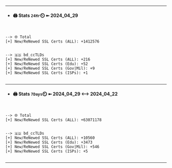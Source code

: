 

---
- #### 🖨️ **Stats** `24Hr`⏲️ ➼ 2024_04_29
```console


--> 🌐 Total
[+] New/ReNewed SSL Certs (ALL): +1412576


--> 🇧🇩 bd_ccTLDs
[+] New/ReNewed SSL Certs (ALL): +216
[+] New/ReNewed SSL Certs (Edu): +52
[+] New/ReNewed SSL Certs (Gov|Mil): +9
[+] New/ReNewed SSL Certs (ISPs): +1


```

---
- #### 🖨️ **Stats** `7Days`⏲️ ➼ 2024_04_29 <--> 2024_04_22
```console


--> 🌐 Total
[+] New/ReNewed SSL Certs (ALL): +63071178


--> 🇧🇩 bd_ccTLDs
[+] New/ReNewed SSL Certs (ALL): +10560
[+] New/ReNewed SSL Certs (Edu): +3473
[+] New/ReNewed SSL Certs (Gov|Mil): +546
[+] New/ReNewed SSL Certs (ISPs): +5


```

---

